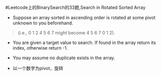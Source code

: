 #Leetcode上的BinarySearch的33题,Search in Rotated Sorted Array
- Suppose an array sorted in ascending order is rotated at some pivot unknown to you beforehand.
> (i.e., 0 1 2 4 5 6 7 might become 4 5 6 7 0 1 2).
- You are given a target value to search. If found in the array return its index, otherwise return -1.

- You may assume no duplicate exists in the array.
- 以一个数字为pivot，旋转
